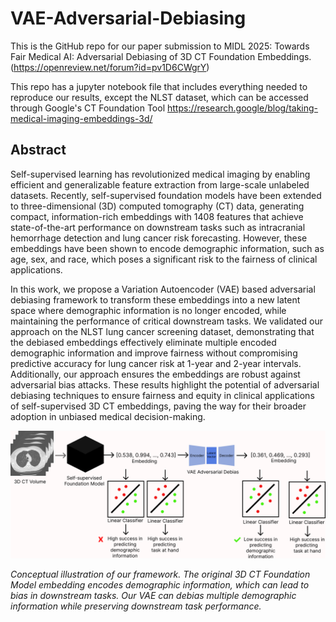 # VAE-Adversarial-Debiasing

This is the GitHub repo for our paper submission to MIDL 2025: Towards Fair Medical AI: Adversarial Debiasing of 3D CT Foundation Embeddings. (https://openreview.net/forum?id=pv1D6CWgrY)

This repo has a jupyter notebook file that includes everything needed to reproduce our results, except the NLST dataset, which can be accessed through Google's CT Foundation Tool https://research.google/blog/taking-medical-imaging-embeddings-3d/

## Abstract

Self-supervised learning has revolutionized medical imaging by enabling efficient and generalizable feature extraction from large-scale unlabeled datasets. Recently, self-supervised foundation models have been extended to three-dimensional (3D) computed tomography (CT) data, generating compact, information-rich embeddings with 1408 features that achieve state-of-the-art performance on downstream tasks such as intracranial hemorrhage detection and lung cancer risk forecasting. However, these embeddings have been shown to encode demographic information, such as age, sex, and race, which poses a significant risk to the fairness of clinical applications.

In this work, we propose a Variation Autoencoder (VAE) based adversarial debiasing framework to transform these embeddings into a new latent space where demographic information is no longer encoded, while maintaining the performance of critical downstream tasks. We validated our approach on the NLST lung cancer screening dataset, demonstrating that the debiased embeddings effectively eliminate multiple encoded demographic information and improve fairness without compromising predictive accuracy for lung cancer risk at 1-year and 2-year intervals. Additionally, our approach ensures the embeddings are robust against adversarial bias attacks. These results highlight the potential of adversarial debiasing techniques to ensure fairness and equity in clinical applications of self-supervised 3D CT embeddings, paving the way for their broader adoption in unbiased medical decision-making.

![VAE Adversarial Debiasing Concept](VAE_Adversarial_Debias_Concept.png)

*Conceptual illustration of our framework. The original 3D CT Foundation Model embedding encodes demographic information, which can lead to bias in downstream tasks. Our VAE can debias multiple demographic information while preserving downstream task performance.*



